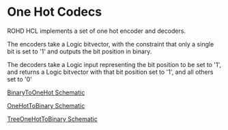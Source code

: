 # One Hot Codecs

ROHD HCL implements a set of one hot encoder and decoders.

The encoders take a Logic bitvector, with the constraint that only a single bit is set to '1' and outputs the bit position in binary.

The decoders take a Logic input representing the bit position to be set to '1', and returns a Logic bitvector with that bit position set to '1', and all others set to '0'

[BinaryToOneHot Schematic](https://desmonddak.github.io/rohd-hcl/BinaryToOneHot.html)

[OneHotToBinary Schematic](https://desmonddak.github.io/rohd-hcl/OneHotToBinary.html)

[TreeOneHotToBinary Schematic](https://desmonddak.github.io/rohd-hcl/TreeOneHotToBinary.html)
